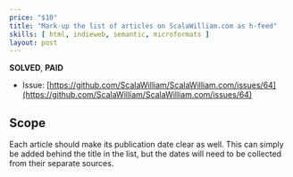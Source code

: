 ```yaml
---
price: "$10"
title: "Mark-up the list of articles on ScalaWilliam.com as h-feed"
skills: [ html, indieweb, semantic, microformats ]
layout: post
---
```


**SOLVED**, **PAID**

- Issue: [https://github.com/ScalaWilliam/ScalaWilliam.com/issues/64](https://github.com/ScalaWilliam/ScalaWilliam.com/issues/64)

## Scope
Each article should make its publication date clear as well. This can simply be added behind the title in the list, but the dates will need to be collected from their separate sources.

